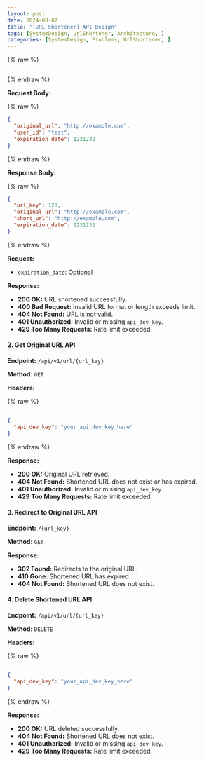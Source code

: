 ```yaml
---
layout: post
date: 2024-08-07
title: "[URL Shortener] API Design"
tags: [SystemDesign, UrlShortener, Architecture, ]
categories: [SystemDesign, Problems, UrlShortener, ]
---
```




{% raw %}
```markdown
```
{% endraw %}



**Request Body:**



{% raw %}
```json
{
  "original_url": "http://example.com",
  "user_id": "test",
  "expiration_date": 1231232
}
```
{% endraw %}



**Response Body:**



{% raw %}
```json
{
  "url_key": 123,
  "original_url": "http://example.com",
  "short_url": "http://example.com",
  "expiration_date": 1231232
}
```
{% endraw %}



**Request:**

- `expiration_date`: Optional

**Response:**

- **200 OK:** URL shortened successfully.
- **400 Bad Request:** Invalid URL format or length exceeds limit.
- **404 Not Found:** URL is not valid.
- **401 Unauthorized:** Invalid or missing `api_dev_key`.
- **429 Too Many Requests:** Rate limit exceeded.

#### 2. Get Original URL API


**Endpoint:** `/api/v1/url/{url_key}`


**Method:** `GET`


**Headers:**



{% raw %}
```json

{
  "api_dev_key": "your_api_dev_key_here"
}
```
{% endraw %}



**Response:**

- **200 OK:** Original URL retrieved.
- **404 Not Found:** Shortened URL does not exist or has expired.
- **401 Unauthorized:** Invalid or missing `api_dev_key`.
- **429 Too Many Requests:** Rate limit exceeded.

#### 3. Redirect to Original URL API


**Endpoint:** `/{url_key}`


**Method:** `GET`


**Response:**

- **302 Found:** Redirects to the original URL.
- **410 Gone:** Shortened URL has expired.
- **404 Not Found:** Shortened URL does not exist.

#### 4. Delete Shortened URL API


**Endpoint:** `/api/v1/url/{url_key}`


**Method:** `DELETE`


**Headers:**



{% raw %}
```json

{
  "api_dev_key": "your_api_dev_key_here"
}
```
{% endraw %}



**Response:**

- **200 OK:** URL deleted successfully.
- **404 Not Found:** Shortened URL does not exist.
- **401 Unauthorized:** Invalid or missing `api_dev_key`.
- **429 Too Many Requests:** Rate limit exceeded.
